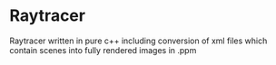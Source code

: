 # Raytracer

Raytracer written in pure c++ including conversion of xml files which contain scenes into fully rendered images in .ppm
